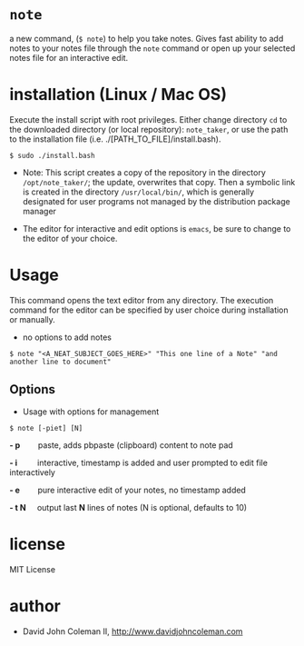 # `note`

a new command, (`$ note`) to help you take notes. Gives fast ability to add notes to your
notes file through the `note` command or open up your selected notes file for an interactive edit.

# installation (Linux / Mac OS)

Execute the install script with root privileges. Either change directory `cd`
to the downloaded directory (or local repository): `note_taker`, or use the
path to the installation file (i.e. ./[PATH_TO_FILE]/install.bash).

```
$ sudo ./install.bash
```

- Note: This script creates a copy of the repository in the directory
`/opt/note_taker/`; the update, overwrites that copy. Then a symbolic link
is created in the directory `/usr/local/bin/`, which is generally
designated for user programs not managed by the distribution package manager

- The editor for interactive and edit options is `emacs`, be sure to change to
the editor of your choice.

# Usage

This command opens the text editor from any directory. The execution
command for the editor can be specified by user choice during installation or manually.

- no options to add notes

```
$ note "<A_NEAT_SUBJECT_GOES_HERE>" "This one line of a Note" "and another line to document"
```

## Options

- Usage with options for management

```
$ note [-piet] [N]
```

**\- p** &nbsp;&nbsp;&nbsp;&nbsp;&nbsp;&nbsp;
paste, adds pbpaste (clipboard) content to note pad

**\- i** &nbsp;&nbsp;&nbsp;&nbsp;&nbsp;&nbsp;&nbsp;
interactive, timestamp is added and user prompted to edit file interactively

**\- e** &nbsp;&nbsp;&nbsp;&nbsp;&nbsp;&nbsp;
pure interactive edit of your notes, no timestamp added

**\- t N** &nbsp;&nbsp;&nbsp;
output last **N** lines of notes (N is optional, defaults to 10)

# license

MIT License

# author

- David John Coleman II, http://www.davidjohncoleman.com
